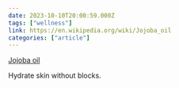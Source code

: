 ```yaml
---
date: 2023-10-10T20:00:59.000Z
tags: ["wellness"]
link: https://en.wikipedia.org/wiki/Jojoba_oil
categories: ["article"]
---
```

[Jojoba oil](https://en.wikipedia.org/wiki/Jojoba_oil)

Hydrate skin without blocks.
